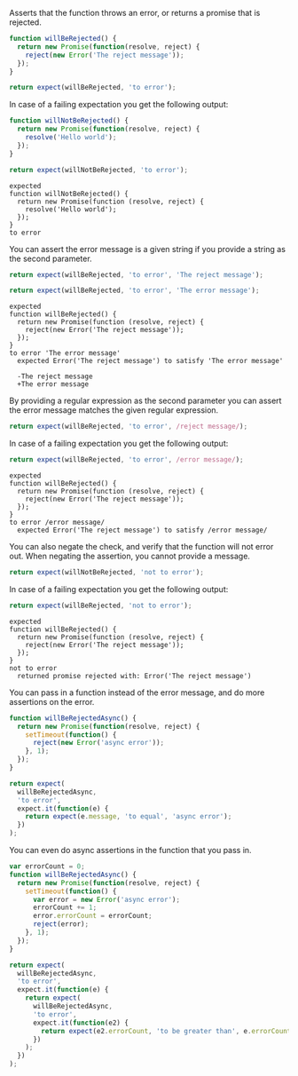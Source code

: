 Asserts that the function throws an error, or returns a promise that
is rejected.

```js
function willBeRejected() {
  return new Promise(function(resolve, reject) {
    reject(new Error('The reject message'));
  });
}
```

<!-- async:true -->
```js
return expect(willBeRejected, 'to error');
```

In case of a failing expectation you get the following output:

<!-- async:true -->
```js
function willNotBeRejected() {
  return new Promise(function(resolve, reject) {
    resolve('Hello world');
  });
}

return expect(willNotBeRejected, 'to error');
```

```output
expected
function willNotBeRejected() {
  return new Promise(function (resolve, reject) {
    resolve('Hello world');
  });
}
to error
```

You can assert the error message is a given string if you provide a
string as the second parameter.

<!-- async:true -->
```js
return expect(willBeRejected, 'to error', 'The reject message');
```

<!-- async:true -->
```js
return expect(willBeRejected, 'to error', 'The error message');
```

```output
expected
function willBeRejected() {
  return new Promise(function (resolve, reject) {
    reject(new Error('The reject message'));
  });
}
to error 'The error message'
  expected Error('The reject message') to satisfy 'The error message'

  -The reject message
  +The error message
```

By providing a regular expression as the second parameter you can
assert the error message matches the given regular expression.

<!-- async:true -->
```js
return expect(willBeRejected, 'to error', /reject message/);
```

In case of a failing expectation you get the following output:

<!-- async:true -->
```js
return expect(willBeRejected, 'to error', /error message/);
```

```output
expected
function willBeRejected() {
  return new Promise(function (resolve, reject) {
    reject(new Error('The reject message'));
  });
}
to error /error message/
  expected Error('The reject message') to satisfy /error message/
```

You can also negate the check, and verify that the function will not
error out. When negating the assertion, you cannot provide a message.

<!-- async:true -->
```js
return expect(willNotBeRejected, 'not to error');
```

In case of a failing expectation you get the following output:

<!-- async:true -->
```js
return expect(willBeRejected, 'not to error');
```

```output
expected
function willBeRejected() {
  return new Promise(function (resolve, reject) {
    reject(new Error('The reject message'));
  });
}
not to error
  returned promise rejected with: Error('The reject message')
```

You can pass in a function instead of the error message, and do more
assertions on the error.

<!-- async:true -->
```js
function willBeRejectedAsync() {
  return new Promise(function(resolve, reject) {
    setTimeout(function() {
      reject(new Error('async error'));
    }, 1);
  });
}

return expect(
  willBeRejectedAsync,
  'to error',
  expect.it(function(e) {
    return expect(e.message, 'to equal', 'async error');
  })
);
```

You can even do async assertions in the function that you pass in.

<!-- async:true -->
```js
var errorCount = 0;
function willBeRejectedAsync() {
  return new Promise(function(resolve, reject) {
    setTimeout(function() {
      var error = new Error('async error');
      errorCount += 1;
      error.errorCount = errorCount;
      reject(error);
    }, 1);
  });
}

return expect(
  willBeRejectedAsync,
  'to error',
  expect.it(function(e) {
    return expect(
      willBeRejectedAsync,
      'to error',
      expect.it(function(e2) {
        return expect(e2.errorCount, 'to be greater than', e.errorCount);
      })
    );
  })
);
```
